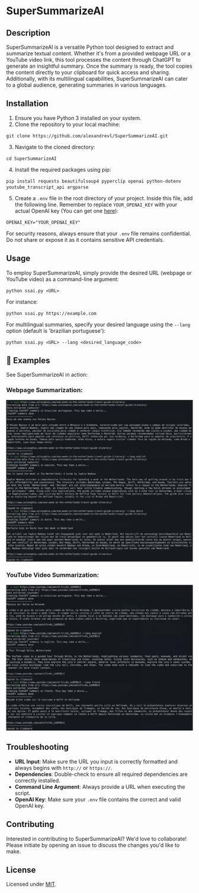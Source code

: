 # SuperSummarizeAI

## Description
SuperSummarizeAI is a versatile Python tool designed to extract and summarize textual content. Whether it's from a provided webpage URL or a YouTube video link, this tool processes the content through ChatGPT to generate an insightful summary. Once the summary is ready, the tool copies the content directly to your clipboard for quick access and sharing. Additionally, with its multilingual capabilities, SuperSummarizeAI can cater to a global audience, generating summaries in various languages.

## Installation

1. Ensure you have Python 3 installed on your system.
2. Clone the repository to your local machine:
```
git clone https://github.com/alexandrevl/SuperSummarizeAI.git
```
3. Navigate to the cloned directory:
```
cd SuperSummarizeAI
```
4. Install the required packages using pip:
```
pip install requests beautifulsoup4 pyperclip openai python-dotenv youtube_transcript_api argparse
```
5. Create a `.env` file in the root directory of your project. Inside this file, add the following line. Remember to replace `YOUR_OPENAI_KEY` with your actual OpenAI key (You can get one [here](https://beta.openai.com/)):
```
OPENAI_KEY="YOUR_OPENAI_KEY"
```
For security reasons, always ensure that your `.env` file remains confidential. Do not share or expose it as it contains sensitive API credentials.

## Usage
To employ SuperSummarizeAI, simply provide the desired URL (webpage or YouTube video) as a command-line argument:

```
python ssai.py <URL>
```

For instance:
```
python ssai.py https://example.com
```

For multilingual summaries, specify your desired language using the `--lang` option (default is 'brazilian portuguese'):
```
python ssai.py <URL> --lang <desired_language_code>
```

## 📸 Examples

See SuperSummarizeAI in action:

### Webpage Summarization:
![Example of webpage summarization](./examples/example_website.png)

### YouTube Video Summarization:
![Example of YouTube video summarization](./examples/example_youtube.png)

## Troubleshooting

- **URL Input**: Make sure the URL you input is correctly formatted and always begins with `http://` or `https://`.
- **Dependencies**: Double-check to ensure all required dependencies are correctly installed.
- **Command Line Argument**: Always provide a URL when executing the script.
- **OpenAI Key**: Make sure your `.env` file contains the correct and valid OpenAI key.

## Contributing
Interested in contributing to SuperSummarizeAI? We'd love to collaborate! Please initiate by opening an issue to discuss the changes you'd like to make.

## License
Licensed under [MIT](https://choosealicense.com/licenses/mit/).